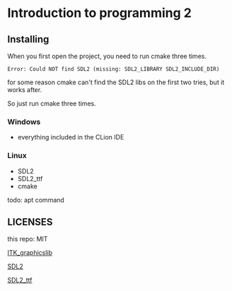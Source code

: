# Introduction to programming 2

## Installing

When you first open the project, you need to run cmake three times.

`Error: Could NOT find SDL2 (missing: SDL2_LIBRARY SDL2_INCLUDE_DIR)`


for some reason cmake can't find the SDL2 libs on the first two tries, but it works after.

So just run cmake three times.

### Windows

* everything included in the CLion IDE

### Linux

* SDL2
* SDL2_ttf
* cmake

todo: apt command

## LICENSES

this repo: MIT

[ITK_graphicslib](https://github.com/flugi/ITK_graphicslib)

[SDL2](https://www.libsdl.org/download-2.0.php)

[SDL2_ttf](https://www.libsdl.org/projects/SDL_ttf/)

